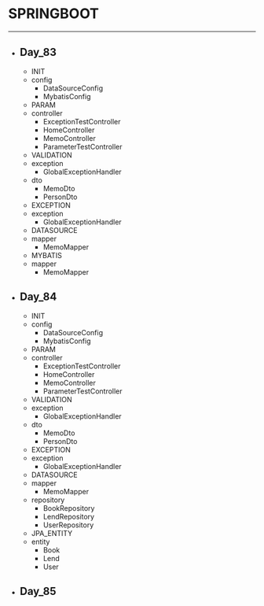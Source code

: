 # SPRINGBOOT
---


- ## Day_83
    - INIT
    - config
        - DataSourceConfig
        - MybatisConfig
    - PARAM
    - controller
        - ExceptionTestController
        - HomeController
        - MemoController
        - ParameterTestController
    - VALIDATION
    - exception
        - GlobalExceptionHandler
    - dto
        - MemoDto
        - PersonDto
    - EXCEPTION
    - exception
        - GlobalExceptionHandler
    - DATASOURCE
    - mapper
        - MemoMapper
    - MYBATIS
    - mapper
        - MemoMapper

- ## Day_84     
    - INIT
    - config
        - DataSourceConfig
        - MybatisConfig
    - PARAM
    - controller
        - ExceptionTestController
        - HomeController
        - MemoController
        - ParameterTestController
    - VALIDATION
    - exception
        - GlobalExceptionHandler
    - dto
        - MemoDto
        - PersonDto
    - EXCEPTION
    - exception
        - GlobalExceptionHandler
    - DATASOURCE
    - mapper
        - MemoMapper
    - repository
        - BookRepository
        - LendRepository
        - UserRepository
    - JPA_ENTITY
    - entity
        - Book
        - Lend
        - User

- ## Day_85    